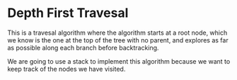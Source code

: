 # Depth First Travesal

This is a travesal algorithm where the algorithm starts at a root node, which we know is the one at the top of the tree with no parent, and explores as far as possible along each branch before backtracking.

We are going to use a stack to implement this algorithm because we want to keep track of the nodes we have visited.